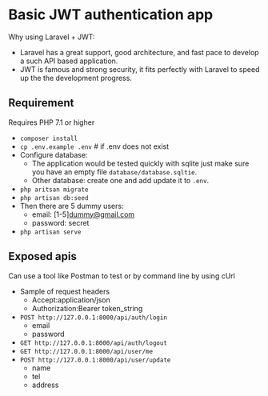 
# Basic JWT authentication app
Why using Laravel + JWT:
- Laravel has a great support, good architecture, and fast pace to develop a such API based application.
- JWT is famous and strong security, it fits perfectly with Laravel to speed up the the development progress.
## Requirement
Requires PHP 7.1 or higher

- `composer install`
- `cp .env.example .env` # if .env does not exist
- Configure database:
    + The application would be tested quickly with sqlite just make sure you have an empty file `database/database.sqltie`.
    + Other database: create one and add update it to `.env`.
- `php aritsan migrate`
- `php artisan db:seed`
- Then there are 5 dummy users:
    + email: [1-5]dummy@gmail.com
    + password: secret
- `php artisan serve`
## Exposed apis
Can use a tool like Postman to test or by command line by using cUrl
- Sample of request headers
    + Accept:application/json
    + Authorization:Bearer token_string
- `POST http://127.0.0.1:8000/api/auth/login`
    + email
    + password
- `GET http://127.0.0.1:8000/api/auth/logout`
- `GET http://127.0.0.1:8000/api/user/me`
- `POST http://127.0.0.1:8000/api/user/update`
    + name
    + tel
    + address
